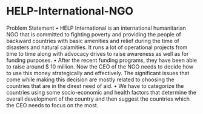 # HELP-International-NGO
Problem Statement • HELP International is an international humanitarian NGO that is committed to  fighting poverty and providing the people of backward countries with basic amenities  and relief during the time of disasters and natural calamities. It runs a lot of  operational projects from time to time along with advocacy drives to raise awareness as  well as for funding purposes. • After the recent funding programs, they have been able to raise around $ 10 million.  Now the CEO of the NGO needs to decide how to use this money strategically and  effectively. The significant issues that come while making this decision are mostly  related to choosing the countries that are in the direst need of aid. • We have to categorize the countries using some socio-economic and health factors that  determine the overall development of the country and then suggest the countries which  the CEO needs to focus on the most.
